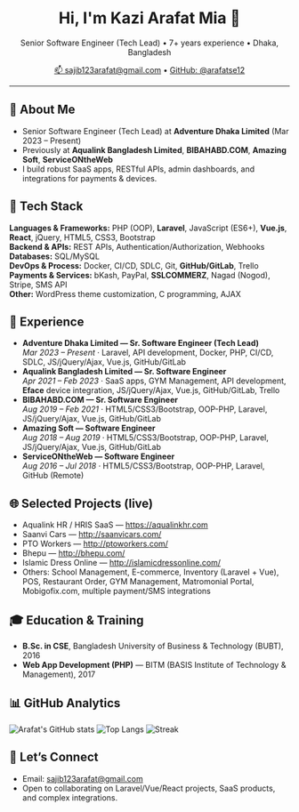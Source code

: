 <h1 align="center">Hi, I'm Kazi Arafat Mia 👋</h1>
<p align="center">
  Senior Software Engineer (Tech Lead) • 7+ years experience • Dhaka, Bangladesh
</p>

<p align="center">
  <a href="mailto:sajib123arafat@gmail.com">📫 sajib123arafat@gmail.com</a> •
  <a href="https://github.com/arafatse12">GitHub: @arafatse12</a>
</p>

---

## 🚀 About Me
- Senior Software Engineer (Tech Lead) at **Adventure Dhaka Limited** (Mar 2023 – Present)
- Previously at **Aqualink Bangladesh Limited**, **BIBAHABD.COM**, **Amazing Soft**, **ServiceONtheWeb**
- I build robust SaaS apps, RESTful APIs, admin dashboards, and integrations for payments & devices.

## 🧰 Tech Stack
**Languages & Frameworks:** PHP (OOP), **Laravel**, JavaScript (ES6+), **Vue.js**, **React**, jQuery, HTML5, CSS3, Bootstrap  
**Backend & APIs:** REST APIs, Authentication/Authorization, Webhooks  
**Databases:** SQL/MySQL  
**DevOps & Process:** Docker, CI/CD, SDLC, Git, **GitHub/GitLab**, Trello  
**Payments & Services:** bKash, PayPal, **SSLCOMMERZ**, Nagad (Nogod), Stripe, SMS API  
**Other:** WordPress theme customization, C programming, AJAX

## 🏢 Experience
- **Adventure Dhaka Limited — Sr. Software Engineer (Tech Lead)**  
  *Mar 2023 – Present* · Laravel, API development, Docker, PHP, CI/CD, SDLC, JS/jQuery/Ajax, Vue.js, GitHub/GitLab
- **Aqualink Bangladesh Limited — Sr. Software Engineer**  
  *Apr 2021 – Feb 2023* · SaaS apps, GYM Management, API development, **Eface** device integration, JS/jQuery/Ajax, Vue.js, GitHub/GitLab, Trello
- **BIBAHABD.COM — Sr. Software Engineer**  
  *Aug 2019 – Feb 2021* · HTML5/CSS3/Bootstrap, OOP-PHP, Laravel, JS/jQuery/Ajax, Vue.js, GitHub/GitLab
- **Amazing Soft — Software Engineer**  
  *Aug 2018 – Aug 2019* · HTML5/CSS3/Bootstrap, OOP-PHP, Laravel, JS/jQuery/Ajax, Vue.js, GitHub/GitLab
- **ServiceONtheWeb — Software Engineer**  
  *Aug 2016 – Jul 2018* · HTML5/CSS3/Bootstrap, OOP-PHP, Laravel, GitHub (Remote)

## 🌐 Selected Projects (live)
- Aqualink HR / HRIS SaaS — https://aqualinkhr.com  
- Saanvi Cars — http://saanvicars.com/  
- PTO Workers — http://ptoworkers.com/  
- Bhepu — http://bhepu.com/  
- Islamic Dress Online — http://islamicdressonline.com/  
- Others: School Management, E-commerce, Inventory (Laravel + Vue), POS, Restaurant Order, GYM Management, Matromonial Portal, Mobigofix.com, multiple payment/SMS integrations

## 🎓 Education & Training
- **B.Sc. in CSE**, Bangladesh University of Business & Technology (BUBT), 2016  
- **Web App Development (PHP)** — BITM (BASIS Institute of Technology & Management), 2017

## 📊 GitHub Analytics
![Arafat's GitHub stats](https://github-readme-stats.vercel.app/api?username=arafatse12&show_icons=true&hide=issues&rank_icon=github)
![Top Langs](https://github-readme-stats.vercel.app/api/top-langs/?username=arafatse12&layout=compact)
![Streak](https://streak-stats.demolab.com?user=arafatse12)

## 🤝 Let’s Connect
- Email: <sajib123arafat@gmail.com>
- Open to collaborating on Laravel/Vue/React projects, SaaS products, and complex integrations.
